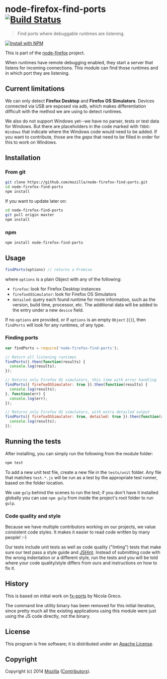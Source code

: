 # node-firefox-find-ports [![Build Status](https://secure.travis-ci.org/mozilla/node-firefox-find-ports.png?branch=master)](http://travis-ci.org/mozilla/node-firefox-find-ports)

> Find ports where debuggable runtimes are listening.

[![Install with NPM](https://nodei.co/npm/node-firefox-find-ports.png?downloads=true&stars=true)](https://nodei.co/npm/node-firefox-find-ports/)

This is part of the [node-firefox](https://github.com/mozilla/node-firefox) project.

When runtimes have remote debugging enabled, they start a server that listens for incoming connections. This module can find those runtimes and in which port they are listening.

## Current limitations

We can only detect **Firefox Desktop** and **Firefox OS Simulators**. Devices connected via USB are exposed via adb, which makes differentiation difficult with the method we are using to detect runtimes.

We also do not support Windows yet--we have no parser, tests or test data for Windows. But there are placeholders in the code marked with `TODO: Windows` that indicate where the Windows code would need to be added. If you want to contribute, those are the *gaps* that need to be filled in order for this to work on Windows.

## Installation

### From git

```bash
git clone https://github.com/mozilla/node-firefox-find-ports.git
cd node-firefox-find-ports
npm install
```

If you want to update later on:

```bash
cd node-firefox-find-ports
git pull origin master
npm install
```

### npm

```bash
npm install node-firefox-find-ports
```

## Usage

```javascript
findPorts(options) // returns a Promise
```

where `options` is a plain Object with any of the following:

* `firefox`: look for Firefox Desktop instances
* `firefoxOSSimulator`: look for Firefox OS Simulators
* `detailed`: query each found runtime for more information, such as the version, build time, processor, etc. The additional data will be added to the entry under a new `device` field.

If no `options` are provided, or if `options` is an empty `Object` (`{}`), then `findPorts` will look for any runtimes, of any type.

### Finding ports

```javascript
var findPorts = require('node-firefox-find-ports');

// Return all listening runtimes
findPorts().then(function(results) {
  console.log(results);
});

// Returns only Firefox OS simulators, this time with error handling
findPorts({ firefoxOSSimulator: true }).then(function(results) {
  console.log(results);
}, function(err) {
  console.log(err);
});

// Returns only Firefox OS simulators, with extra detailed output
findPorts({ firefoxOSSimulator: true, detailed: true }).then(function(results) {
  console.log(results);
});
```

## Running the tests

After installing, you can simply run the following from the module folder:

```bash
npm test
```

To add a new unit test file, create a new file in the `tests/unit` folder. Any file that matches `test.*.js` will be run as a test by the appropriate test runner, based on the folder location.

We use `gulp` behind the scenes to run the test; if you don't have it installed globally you can use `npm gulp` from inside the project's root folder to run `gulp`.

### Code quality and style

Because we have multiple contributors working on our projects, we value consistent code styles. It makes it easier to read code written by many people! :-)

Our tests include unit tests as well as code quality ("linting") tests that make sure our test pass a style guide and [JSHint](http://jshint.com/). Instead of submitting code with the wrong indentation or a different style, run the tests and you will be told where your code quality/style differs from ours and instructions on how to fix it.

## History

This is based on initial work on [fx-ports](https://github.com/nicola/fx-ports) by Nicola Greco.

The command line utility binary has been removed for this initial iteration, since pretty much all the existing applications using this module were just using the JS code directly, not the binary.

## License

This program is free software; it is distributed under an
[Apache License](https://github.com/mozilla/node-firefox-find-ports/blob/master/LICENSE).

## Copyright

Copyright (c) 2014 [Mozilla](https://mozilla.org)
([Contributors](https://github.com/mozilla/node-firefox-find-ports/graphs/contributors)).
